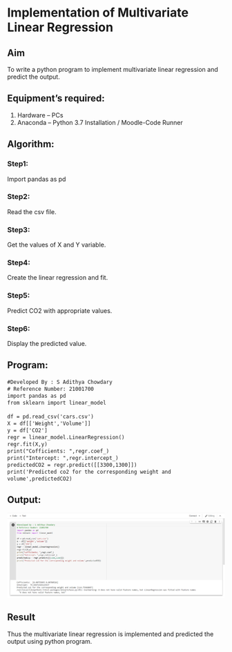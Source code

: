 # Implementation of Multivariate Linear Regression
## Aim
To write a python program to implement multivariate linear regression and predict the output.
## Equipment’s required:
1.	Hardware – PCs
2.	Anaconda – Python 3.7 Installation / Moodle-Code Runner
## Algorithm:
### Step1:
Import pandas as pd


### Step2:
Read the csv file.

### Step3:
Get the values of X and Y variable.

### Step4:
Create the linear regression and fit.

### Step5:
Predict CO2 with appropriate values.
### Step6:
Display the predicted value.

## Program:
~~~
#Developed By : S Adithya Chowdary
# Reference Number: 21001700
import pandas as pd
from sklearn import linear_model

df = pd.read_csv('cars.csv')
X = df[['Weight','Volume']]
y = df['CO2']
regr = linear_model.LinearRegression()
regr.fit(X,y)
print("Cofficients: ",regr.coef_)
print("Intercept: ",regr.intercept_)
predictedCO2 = regr.predict([[3300,1300]])
print('Predicted co2 for the corresponding weight and volume',predictedCO2)
~~~
## Output:
![OUTPUT](/img123.png)

## Result
Thus the multivariate linear regression is implemented and predicted the output using python program.
